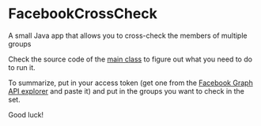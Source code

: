 # FacebookCrossCheck
A small Java app that allows you to cross-check the members of multiple groups

Check the source code of the [main class](src/com/cemgokmen/facebookcrosscheck/FacebookCrossCheck.java) to figure out what you need to do to run it.

To summarize, put in your access token (get one from the [Facebook Graph API explorer](https://developers.facebook.com/tools/explorer/) and paste it) and put in the groups you want to check in the set.

Good luck!
